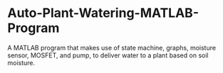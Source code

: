 # Auto-Plant-Watering-MATLAB-Program
A MATLAB program that makes use of state machine, graphs, moisture sensor, MOSFET, and pump, to deliver water to a plant based on soil moisture.
